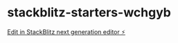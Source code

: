 # stackblitz-starters-wchgyb

[Edit in StackBlitz next generation editor ⚡️](https://stackblitz.com/~/github.com/jiahao8119/stackblitz-starters-wchgyb)